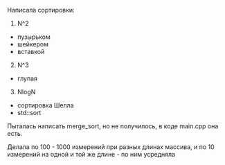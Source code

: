 Написала сортировки:
1) N^2
- пузырьком
- шейкером
- вставкой
2) N^3
- глупая
3) NlogN
- сортировка Шелла
- std::sort

Пыталась написать merge_sort, но не получилось, в коде main.cpp она есть. 

Делала по 100 - 1000 измерений при разных длинах массива, и по 10 измерений на одной и той же длине - по ним усредняла
